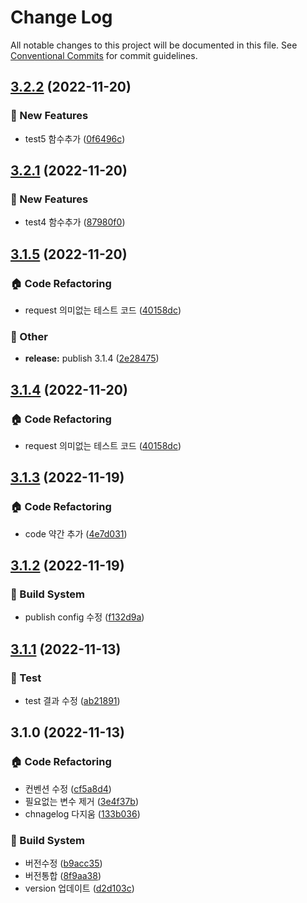 # Change Log

All notable changes to this project will be documented in this file.
See [Conventional Commits](https://conventionalcommits.org) for commit guidelines.

## [3.2.2](https://github.com/duarbdhks/monorepo-lerna/compare/v3.2.1...v3.2.2) (2022-11-20)


### :rocket: New Features

* test5 함수추가 ([0f6496c](https://github.com/duarbdhks/monorepo-lerna/commit/0f6496cf82dec0e5b983efd6ad320e5af46c0aa2))



## [3.2.1](https://github.com/duarbdhks/monorepo-lerna/compare/v3.2.0...v3.2.1) (2022-11-20)


### :rocket: New Features

* test4 함수추가 ([87980f0](https://github.com/duarbdhks/monorepo-lerna/commit/87980f04342b36c185433683f0d4bc1ed13800c5))



## [3.1.5](https://github.com/duarbdhks/monorepo-lerna/compare/v3.1.3...v3.1.5) (2022-11-20)


### :house: Code Refactoring

* request 의미없는 테스트 코드 ([40158dc](https://github.com/duarbdhks/monorepo-lerna/commit/40158dccdf44d3ebf5ea6e0389ba19cb1e8636a4))


### :mega: Other

* **release:** publish 3.1.4 ([2e28475](https://github.com/duarbdhks/monorepo-lerna/commit/2e284757989ed85bcdc93860959372f3e66f6f26))



## [3.1.4](https://github.com/duarbdhks/monorepo-lerna/compare/v3.1.3...v3.1.4) (2022-11-20)


### :house: Code Refactoring

* request 의미없는 테스트 코드 ([40158dc](https://github.com/duarbdhks/monorepo-lerna/commit/40158dccdf44d3ebf5ea6e0389ba19cb1e8636a4))



## [3.1.3](https://github.com/duarbdhks/monorepo-lerna/compare/v3.1.2...v3.1.3) (2022-11-19)


### :house: Code Refactoring

* code 약간 추가 ([4e7d031](https://github.com/duarbdhks/monorepo-lerna/commit/4e7d03130625b3a7470e579a1c149fb794917441))



## [3.1.2](https://github.com/duarbdhks/monorepo-lerna/compare/v0.0.2...v3.1.2) (2022-11-19)


### :hammer: Build System

* publish config 수정 ([f132d9a](https://github.com/duarbdhks/monorepo-lerna/commit/f132d9a574ce6b0a6db816bd89fa5bf373baafb0))



## [3.1.1](https://github.com/duarbdhks/monorepo-lerna/compare/v3.1.0...v3.1.1) (2022-11-13)


### :test_tube: Test

* test 결과 수정 ([ab21891](https://github.com/duarbdhks/monorepo-lerna/commit/ab21891e6da0e02a6b6e71beda83bab543c4b045))



## 3.1.0 (2022-11-13)


### :house: Code Refactoring

* 컨벤션 수정 ([cf5a8d4](https://github.com/duarbdhks/monorepo-lerna/commit/cf5a8d441b15710aa78b06ca806d4f4e4a4232e3))
* 필요없는 변수 제거 ([3e4f37b](https://github.com/duarbdhks/monorepo-lerna/commit/3e4f37b65a1ee0d38eeb76424d1a244ab16b43fe))
* chnagelog 다지움 ([133b036](https://github.com/duarbdhks/monorepo-lerna/commit/133b0362992b94705b660365da7913e4009775e2))


### :hammer: Build System

* 버전수정 ([b9acc35](https://github.com/duarbdhks/monorepo-lerna/commit/b9acc357d6dada6da442c8e160f952ee6b5f231a))
* 버전통합 ([8f9aa38](https://github.com/duarbdhks/monorepo-lerna/commit/8f9aa38a0c672f02dc791a1b6b2560b5dd662bfa))
* version 업데이트 ([d2d103c](https://github.com/duarbdhks/monorepo-lerna/commit/d2d103cd7f1a06b4808f01200dc0b9ff6f7b3a15))
